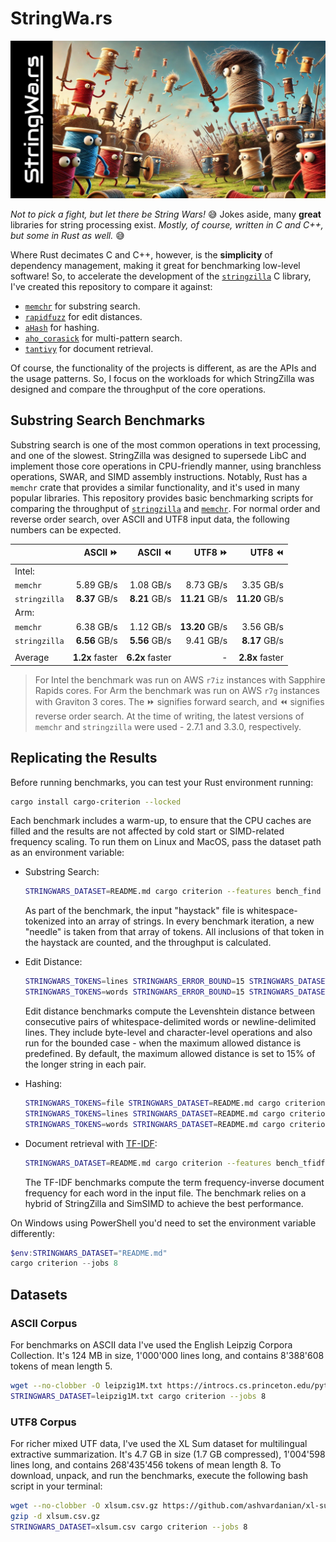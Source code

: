 # StringWa.rs

![StringWa.rs Thumbnail](https://github.com/ashvardanian/ashvardanian/blob/master/repositories/StringWa.rs.jpg?raw=true)

_Not to pick a fight, but let there be String Wars!_ 😅
Jokes aside, many __great__ libraries for string processing exist.
_Mostly, of course, written in C and C++, but some in Rust as well._ 😅

Where Rust decimates C and C++, however, is the __simplicity__ of dependency management, making it great for benchmarking low-level software!
So, to accelerate the development of the [`stringzilla`](https://github.com/ashvardanian/StringZilla) C library, I've created this repository to compare it against:

- [`memchr`](https://github.com/BurntSushi/memchr) for substring search.
- [`rapidfuzz`](https://github.com/rapidfuzz/rapidfuzz-rs) for edit distances.
- [`aHash`](https://github.com/tkaitchuck/aHash) for hashing.
- [`aho_corasick`](https://github.com/BurntSushi/aho-corasick) for multi-pattern search.
- [`tantivy`](https://github.com/quickwit-oss/tantivy) for document retrieval.

Of course, the functionality of the projects is different, as are the APIs and the usage patterns.
So, I focus on the workloads for which StringZilla was designed and compare the throughput of the core operations.

## Substring Search Benchmarks 

Substring search is one of the most common operations in text processing, and one of the slowest.
StringZilla was designed to supersede LibC and implement those core operations in CPU-friendly manner, using branchless operations, SWAR, and SIMD assembly instructions.
Notably, Rust has a `memchr` crate that provides a similar functionality, and it's used in many popular libraries.
This repository provides basic benchmarking scripts for comparing the throughput of [`stringzilla`](https://github.com/ashvardanian/StringZilla) and [`memchr`](https://github.com/BurntSushi/memchr).
For normal order and reverse order search, over ASCII and UTF8 input data, the following numbers can be expected.

|               |         ASCII ⏩ |         ASCII ⏪ |         UTF8 ⏩ |          UTF8 ⏪ |
| ------------- | --------------: | --------------: | -------------: | --------------: |
| Intel:        |                 |                 |                |                 |
| `memchr`      |       5.89 GB/s |       1.08 GB/s |      8.73 GB/s |       3.35 GB/s |
| `stringzilla` |   __8.37__ GB/s |   __8.21__ GB/s | __11.21__ GB/s |  __11.20__ GB/s |
| Arm:          |                 |                 |                |                 |
| `memchr`      |       6.38 GB/s |       1.12 GB/s | __13.20__ GB/s |       3.56 GB/s |
| `stringzilla` |   __6.56__ GB/s |   __5.56__ GB/s |      9.41 GB/s |   __8.17__ GB/s |
|               |                 |                 |                |                 |
| Average       | __1.2x__ faster | __6.2x__ faster |              - | __2.8x__ faster |


> For Intel the benchmark was run on AWS `r7iz` instances with Sapphire Rapids cores.
> For Arm the benchmark was run on AWS `r7g` instances with Graviton 3 cores.
> The ⏩ signifies forward search, and ⏪ signifies reverse order search.
> At the time of writing, the latest versions of `memchr` and `stringzilla` were used - 2.7.1 and 3.3.0, respectively.

## Replicating the Results

Before running benchmarks, you can test your Rust environment running:

```bash
cargo install cargo-criterion --locked
```

Each benchmark includes a warm-up, to ensure that the CPU caches are filled and the results are not affected by cold start or SIMD-related frequency scaling.
To run them on Linux and MacOS, pass the dataset path as an environment variable:

- Substring Search:

    ```bash
    STRINGWARS_DATASET=README.md cargo criterion --features bench_find bench_find --jobs 8
    ```

    As part of the benchmark, the input "haystack" file is whitespace-tokenized into an array of strings.
    In every benchmark iteration, a new "needle" is taken from that array of tokens.
    All inclusions of that token in the haystack are counted, and the throughput is calculated.

- Edit Distance:

    ```bash
    STRINGWARS_TOKENS=lines STRINGWARS_ERROR_BOUND=15 STRINGWARS_DATASET=README.md cargo criterion --features bench_levenshtein bench_levenshtein --jobs 8
    STRINGWARS_TOKENS=words STRINGWARS_ERROR_BOUND=15 STRINGWARS_DATASET=README.md cargo criterion --features bench_levenshtein bench_levenshtein --jobs 8
    ```

    Edit distance benchmarks compute the Levenshtein distance between consecutive pairs of whitespace-delimited words or newline-delimited lines.
    They include byte-level and character-level operations and also run for the bounded case - when the maximum allowed distance is predefined.
    By default, the maximum allowed distance is set to 15% of the longer string in each pair.

- Hashing:

    ```bash
    STRINGWARS_TOKENS=file STRINGWARS_DATASET=README.md cargo criterion --features bench_hash bench_hash --jobs 8
    STRINGWARS_TOKENS=lines STRINGWARS_DATASET=README.md cargo criterion --features bench_hash bench_hash --jobs 8
    STRINGWARS_TOKENS=words STRINGWARS_DATASET=README.md cargo criterion --features bench_hash bench_hash --jobs 8
    ```

- Document retrieval with [TF-IDF](https://en.wikipedia.org/wiki/Tf%E2%80%93idf):

    ```bash
    STRINGWARS_DATASET=README.md cargo criterion --features bench_tfidf bench_tfidf --jobs 8
    ```

    The TF-IDF benchmarks compute the term frequency-inverse document frequency for each word in the input file.
    The benchmark relies on a hybrid of StringZilla and SimSIMD to achieve the best performance.

On Windows using PowerShell you'd need to set the environment variable differently:

```powershell
$env:STRINGWARS_DATASET="README.md"
cargo criterion --jobs 8
```

## Datasets

### ASCII Corpus

For benchmarks on ASCII data I've used the English Leipzig Corpora Collection.
It's 124 MB in size, 1'000'000 lines long, and contains 8'388'608 tokens of mean length 5.

```bash
wget --no-clobber -O leipzig1M.txt https://introcs.cs.princeton.edu/python/42sort/leipzig1m.txt 
STRINGWARS_DATASET=leipzig1M.txt cargo criterion --jobs 8
```

### UTF8 Corpus

For richer mixed UTF data, I've used the XL Sum dataset for multilingual extractive summarization.
It's 4.7 GB in size (1.7 GB compressed), 1'004'598 lines long, and contains 268'435'456 tokens of mean length 8.
To download, unpack, and run the benchmarks, execute the following bash script in your terminal:

```bash
wget --no-clobber -O xlsum.csv.gz https://github.com/ashvardanian/xl-sum/releases/download/v1.0.0/xlsum.csv.gz
gzip -d xlsum.csv.gz
STRINGWARS_DATASET=xlsum.csv cargo criterion --jobs 8
```
